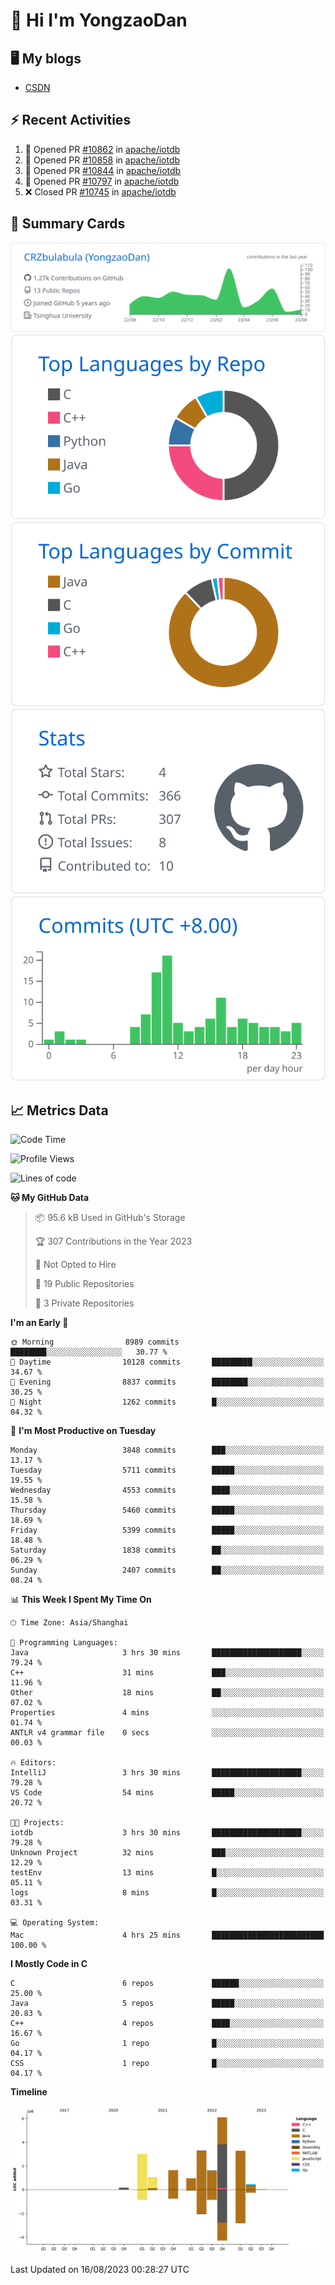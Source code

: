 # 👋 Hi I'm YongzaoDan

## 🖥 My blogs
  + [CSDN](https://blog.csdn.net/CRZbulabula?type=blog)

## ⚡ Recent Activities
<!--START_SECTION:activity-->
1. 💪 Opened PR [#10862](https://github.com/apache/iotdb/pull/10862) in [apache/iotdb](https://github.com/apache/iotdb)
2. 💪 Opened PR [#10858](https://github.com/apache/iotdb/pull/10858) in [apache/iotdb](https://github.com/apache/iotdb)
3. 💪 Opened PR [#10844](https://github.com/apache/iotdb/pull/10844) in [apache/iotdb](https://github.com/apache/iotdb)
4. 💪 Opened PR [#10797](https://github.com/apache/iotdb/pull/10797) in [apache/iotdb](https://github.com/apache/iotdb)
5. ❌ Closed PR [#10745](https://github.com/apache/iotdb/pull/10745) in [apache/iotdb](https://github.com/apache/iotdb)
<!--END_SECTION:activity-->

## 🎑 Summary Cards

[![](https://raw.githubusercontent.com/CRZbulabula/CRZbulabula/main/profile-summary-card-output/github/0-profile-details.svg)](https://github.com/vn7n24fzkq/github-profile-summary-cards)
[![](https://raw.githubusercontent.com/CRZbulabula/CRZbulabula/main/profile-summary-card-output/github/1-repos-per-language.svg)](https://github.com/vn7n24fzkq/github-profile-summary-cards) [![](https://raw.githubusercontent.com/CRZbulabula/CRZbulabula/main/profile-summary-card-output/github/2-most-commit-language.svg)](https://github.com/vn7n24fzkq/github-profile-summary-cards)
[![](https://raw.githubusercontent.com/CRZbulabula/CRZbulabula/main/profile-summary-card-output/github/3-stats.svg)](https://github.com/vn7n24fzkq/github-profile-summary-cards) [![](https://raw.githubusercontent.com/CRZbulabula/CRZbulabula/main/profile-summary-card-output/github/4-productive-time.svg)](https://github.com/vn7n24fzkq/github-profile-summary-cards)

## 📈 Metrics Data

<!--START_SECTION:waka-->
![Code Time](http://img.shields.io/badge/Code%20Time-240%20hrs%208%20mins-blue)

![Profile Views](http://img.shields.io/badge/Profile%20Views-1-blue)

![Lines of code](https://img.shields.io/badge/From%20Hello%20World%20I%27ve%20Written-21.5%20million%20lines%20of%20code-blue)

**🐱 My GitHub Data** 

> 📦 95.6 kB Used in GitHub's Storage 
 > 
> 🏆 307 Contributions in the Year 2023
 > 
> 🚫 Not Opted to Hire
 > 
> 📜 19 Public Repositories 
 > 
> 🔑 3 Private Repositories 
 > 
**I'm an Early 🐤** 

```text
🌞 Morning                8989 commits        ████████░░░░░░░░░░░░░░░░░   30.77 % 
🌆 Daytime                10128 commits       █████████░░░░░░░░░░░░░░░░   34.67 % 
🌃 Evening                8837 commits        ████████░░░░░░░░░░░░░░░░░   30.25 % 
🌙 Night                  1262 commits        █░░░░░░░░░░░░░░░░░░░░░░░░   04.32 % 
```
📅 **I'm Most Productive on Tuesday** 

```text
Monday                   3848 commits        ███░░░░░░░░░░░░░░░░░░░░░░   13.17 % 
Tuesday                  5711 commits        █████░░░░░░░░░░░░░░░░░░░░   19.55 % 
Wednesday                4553 commits        ████░░░░░░░░░░░░░░░░░░░░░   15.58 % 
Thursday                 5460 commits        █████░░░░░░░░░░░░░░░░░░░░   18.69 % 
Friday                   5399 commits        █████░░░░░░░░░░░░░░░░░░░░   18.48 % 
Saturday                 1838 commits        ██░░░░░░░░░░░░░░░░░░░░░░░   06.29 % 
Sunday                   2407 commits        ██░░░░░░░░░░░░░░░░░░░░░░░   08.24 % 
```


📊 **This Week I Spent My Time On** 

```text
🕑︎ Time Zone: Asia/Shanghai

💬 Programming Languages: 
Java                     3 hrs 30 mins       ████████████████████░░░░░   79.24 % 
C++                      31 mins             ███░░░░░░░░░░░░░░░░░░░░░░   11.96 % 
Other                    18 mins             ██░░░░░░░░░░░░░░░░░░░░░░░   07.02 % 
Properties               4 mins              ░░░░░░░░░░░░░░░░░░░░░░░░░   01.74 % 
ANTLR v4 grammar file    0 secs              ░░░░░░░░░░░░░░░░░░░░░░░░░   00.03 % 

🔥 Editors: 
IntelliJ                 3 hrs 30 mins       ████████████████████░░░░░   79.28 % 
VS Code                  54 mins             █████░░░░░░░░░░░░░░░░░░░░   20.72 % 

🐱‍💻 Projects: 
iotdb                    3 hrs 30 mins       ████████████████████░░░░░   79.28 % 
Unknown Project          32 mins             ███░░░░░░░░░░░░░░░░░░░░░░   12.29 % 
testEnv                  13 mins             █░░░░░░░░░░░░░░░░░░░░░░░░   05.11 % 
logs                     8 mins              █░░░░░░░░░░░░░░░░░░░░░░░░   03.31 % 

💻 Operating System: 
Mac                      4 hrs 25 mins       █████████████████████████   100.00 % 
```

**I Mostly Code in C** 

```text
C                        6 repos             ██████░░░░░░░░░░░░░░░░░░░   25.00 % 
Java                     5 repos             █████░░░░░░░░░░░░░░░░░░░░   20.83 % 
C++                      4 repos             ████░░░░░░░░░░░░░░░░░░░░░   16.67 % 
Go                       1 repo              █░░░░░░░░░░░░░░░░░░░░░░░░   04.17 % 
CSS                      1 repo              █░░░░░░░░░░░░░░░░░░░░░░░░   04.17 % 
```



**Timeline**

![Lines of Code chart](https://raw.githubusercontent.com/CRZbulabula/CRZbulabula/main/assets/bar_graph.png)


 Last Updated on 16/08/2023 00:28:27 UTC
<!--END_SECTION:waka-->

